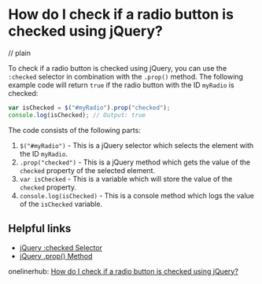 # How do I check if a radio button is checked using jQuery?
// plain

To check if a radio button is checked using jQuery, you can use the `:checked` selector in combination with the `.prop()` method. The following example code will return `true` if the radio button with the ID `myRadio` is checked:

```javascript
var isChecked = $("#myRadio").prop("checked");
console.log(isChecked); // Output: true
```

The code consists of the following parts:

1. `$("#myRadio")` - This is a jQuery selector which selects the element with the ID `myRadio`.
2. `.prop("checked")` - This is a jQuery method which gets the value of the `checked` property of the selected element.
3. `var isChecked` - This is a variable which will store the value of the `checked` property.
4. `console.log(isChecked)` - This is a console method which logs the value of the `isChecked` variable.

## Helpful links

- [jQuery :checked Selector](https://api.jquery.com/checked-selector/)
- [jQuery .prop() Method](https://api.jquery.com/prop/)

onelinerhub: [How do I check if a radio button is checked using jQuery?](https://onelinerhub.com/jquery/how-do-i-check-if-a-radio-button-is-checked-using-jquery)